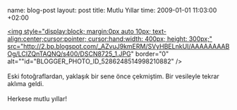 name: blog-post
layout: post
title: Mutlu Yıllar
time: 2009-01-01 11:03:00 +02:00

<a href="http://2.bp.blogspot.com/_AZvuJ9kmERM/SVyHBELnkUI/AAAAAAAABOg/LCIZQnTAQNQ/s1600-h/DSCN8725_1.JPG"><img style="display:block; margin:0px auto 10px; text-align:center;cursor:pointer; cursor:hand;width: 400px; height: 300px;" src="http://2.bp.blogspot.com/_AZvuJ9kmERM/SVyHBELnkUI/AAAAAAAABOg/LCIZQnTAQNQ/s400/DSCN8725_1.JPG" border="0" alt=""id="BLOGGER_PHOTO_ID_5286248514998210882" /></a><br /><br />Eski fotoğraflardan, yaklaşık bir sene önce çekmiştim. Bir vesileyle tekrar aklıma geldi.<br /><br />Herkese mutlu yıllar!
